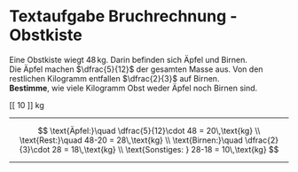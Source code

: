<!--
version:  0.0.1

language: de

@style
input {
    text-align: center;
}

.flex-container {
    display: flex;
    flex-wrap: wrap;
    align-items: stretch;
    gap: 20px;
}

.flex-child {
    flex: 1;
    min-width: 350px;
    margin-right: 20px;
}

@media (max-width: 400px) {
    .flex-child {
        flex: 100%;
        margin-right: 0;
    }
}
@end

formula: \carry   \textcolor{red}{\scriptsize #1}
formula: \digit   \rlap{\carry{#1}}\phantom{#2}#2
formula: \permil  \text{‰}


import: https://raw.githubusercontent.com/LiaTemplates/Tikz-Jax/main/README.md

script: https://cdn.jsdelivr.net/gh/LiaTemplates/Tikz-Jax@main/dist/index.js

import: https://raw.githubusercontent.com/liaTemplates/algebrite/master/README.md

import: https://raw.githubusercontent.com/LiaTemplates/GGBScript/refs/heads/main/README.md



tags: Bruchrechnung, Sachaufgabe, leicht, niedrig, Bestimmen

comment: Löse eine Sachaufgabe mit einer Obstkiste mittels der Bruchrechnung.

author: Martin Lommatzsch

-->




# Textaufgabe Bruchrechnung - Obstkiste

Eine Obstkiste wiegt $48\,\text{kg}$. Darin befinden sich Äpfel und Birnen.  
Die Äpfel machen $\dfrac{5}{12}$ der gesamten Masse aus. Von den restlichen Kilogramm entfallen $\dfrac{2}{3}$ auf Birnen.  
**Bestimme**, wie viele Kilogramm Obst weder Äpfel noch Birnen sind. 

<!-- data-solution-button="5"-->
[[  10  ]] kg
************
$$
\text{Äpfel:}\quad \dfrac{5}{12}\cdot 48 = 20\,\text{kg} \\
\text{Rest:}\quad 48-20 = 28\,\text{kg} \\
\text{Birnen:}\quad \dfrac{2}{3}\cdot 28 = 18\,\text{kg} \\
\text{Sonstiges: } 28-18 = 10\,\text{kg}
$$
************
